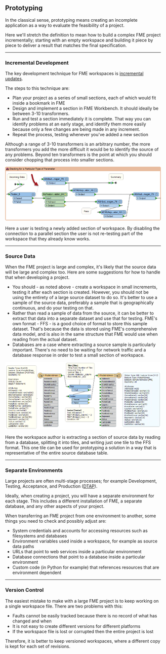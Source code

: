 ## Prototyping ##

In the classical sense, prototyping means creating an incomplete application as a way to evaluate the feasibility of a project.

Here we'll stretch the definition to mean how to build a complex FME project incrementally; starting with an empty workspace and building it piece by piece to deliver a result that matches the final specification.

---

### Incremental Development ###

The key development technique for FME workspaces is [incremental updates](https://en.wikipedia.org/wiki/Incremental_build_model). 

The steps to this technique are:

- Plan your project as a series of small sections, each of which would fit inside a bookmark in FME
- Design and implement a section in FME Workbench. It should ideally be between 3-10 transformers.
- Run and test a section immediately it is complete. That way you can identify problems at an early stage, and identify them more easily because only a few changes are being made in any increment.
- Repeat the process, testing whenever you've added a new section

Although a range of 3-10 transformers is an arbitrary number, the more transformers you add the more difficult it would be to identify the source of any problems. Beyond ten transformers is the point at which you should consider chopping that process into smaller sections.

![](./Images/Img3.991.PrototypingSectionTest.png)


Here a user is testing a newly added section of workspace. By disabling the connection to a parallel section the user is not re-testing part of the workspace that they already know works.

---

### Source Data ###

When the FME project is large and complex, it's likely that the source data will be large and complex too. Here are some suggestions for how to handle that when developing a project.

- You should - as noted above - create a workspace in small increments, testing it after each section is created. However, you should not be using the entirety of a large source dataset to do so. It's better to use a sample of the source data, preferably a sample that is geographically continuous, and do your testing on that.
- Rather than read a sample of data from the source, it can be better to extract that data into a separate dataset and use that for testing. FME's own format - FFS - is a good choice of format to store this sample dataset. That's because the data is stored using FME's comprehensive data model, and is also in the same structure that FME would use when reading from the actual dataset.
- Databases are a case where extracting a source sample is particularly important. There's no need to be waiting for network traffic and a database response in order to test a small section of workspace.

![](./Images/Img3.990.PrototypingSampleData.png)

Here the workspace author is extracting a section of source data by reading from a database, splitting it into tiles, and writing just one tile to the FFS format. This one tile can be used for prototyping a solution in a way that is representative of the entire source database table. 

---

### Separate Environments ###

Large projects are often multi-stage processes; for example Development, Testing, Acceptance, and Production ([DTAP](https://en.wikipedia.org/wiki/Development,_testing,_acceptance_and_production)). 

Ideally, when creating a project, you will have a separate environment for each stage. This includes a different installation of FME, a separate database, and any other aspects of your project.

When transferring an FME project from one environment to another, some things you need to check and possibly adjust are:

- System credentials and accounts for accessing resources such as filesystems and databases
- Environment variables used inside a workspace, for example as source data paths
- URLs that point to web services inside a particular environment 
- Database connections that point to a database inside a particular environment
- Custom code (in Python for example) that references resources that are environment dependent

---

### Version Control ###

The easiest mistake to make with a large FME project is to keep working on a single workspace file. There are two problems with this:

- Faults cannot be easily tracked because there is no record of what has changed and when
- It is not easy to create different versions for different platforms
- If the workspace file is lost or corrupted then the entire project is lost

Therefore, it is better to keep versioned workspaces, where a different copy is kept for each set of revisions.

